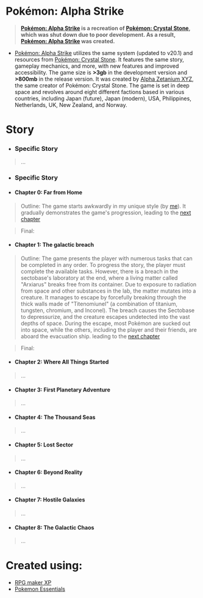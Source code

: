 # Pokémon: Alpha Strike
> **[Pokémon: Alpha Strike](https://github.com/UltraUnitilezer9909/Pokemon-Alpha-Strike) is a recreation of [Pokémon: Crystal Stone](https://github.com/UltraUnitilezer9909/PKMN--CS--ROTFK-discontinued), which was shut down due to poor development. As a result, [Pokémon: Alpha Strike](https://github.com/UltraUnitilezer9909/Pokemon-Alpha-Strike) was created.**

* [Pokémon: Alpha Strike](https://github.com/UltraUnitilezer9909/Pokemon-Alpha-Strike) utilizes the same system (updated to v20.1) and resources from [Pokémon: Crystal Stone](https://github.com/UltraUnitilezer9909/PKMN--CS--ROTFK-discontinued). It features the same story, gameplay mechanics, and more, with new features and improved accessibility. The game size is **>3gb** in the development version and **>800mb** in the release version. It was created by [Alpha Zetanium XYZ](https://github.com/UltraUnitilezer9909), the same creator of Pokémon: Crystal Stone. The game is set in deep space and revolves around eight different factions based in various countries, including Japan (future), Japan (modern), USA, Philippines, Netherlands, UK, New Zealand, and Norway.

# Story
- ### Specific Story
> ...

- ### Specific Story
 - #### Chapter 0: Far from Home
  > Outline: The game starts awkwardly in my unique style (by [me](https://github.com/UltraUnitilezer9909)). It gradually demonstrates the game's progression, leading to the [next chapter](https://github.com/UltraUnitilezer9909/Pokemon-Alpha-Strike#chapter-1-our-galactic-home)

  > Final: <nothing to see here yet>
 - #### Chapter 1: The galactic breach
  > Outline: The game presents the player with numerous tasks that can be completed in any order. To progress the story, the player must complete the available tasks. However, there is a breach in the sectobase's laboratory at the end, where a living matter called "Arxiarus" breaks free from its container. Due to exposure to radiation from space and other substances in the lab, the matter mutates into a creature. It manages to escape by forcefully breaking through the thick walls made of "Titenomiunel" (a combination of titanium, tungsten, chromium, and Inconel). The breach causes the Sectobase to depressurize, and the creature escapes undetected into the vast depths of space. During the escape, most Pokémon are sucked out into space, while the others, including the player and their friends, are aboard the evacuation ship. leading to the [next chapter](https://github.com/UltraUnitilezer9909/Pokemon-Alpha-Strike#chapter-2-where-all-things-started)

  > Final: <nothing to see here yet>
 - #### Chapter 2: Where All Things Started
  > ...
 - #### Chapter 3: First Planetary Adventure
  > ...
 - #### Chapter 4: The Thousand Seas
  > ...
 - #### Chapter 5: Lost Sector
  > ...
 - #### Chapter 6: Beyond Reality
  > ...
 - #### Chapter 7: Hostile Galaxies
  > ...
 - #### Chapter 8: The Galactic Chaos
  > ...

# Created using:
* [RPG maker XP](https://www.rpgmakerweb.com/products/rpg-maker-xp)
* [Pokemon Essentials](https://github.com/Maruno17/pokemon-essentials)
